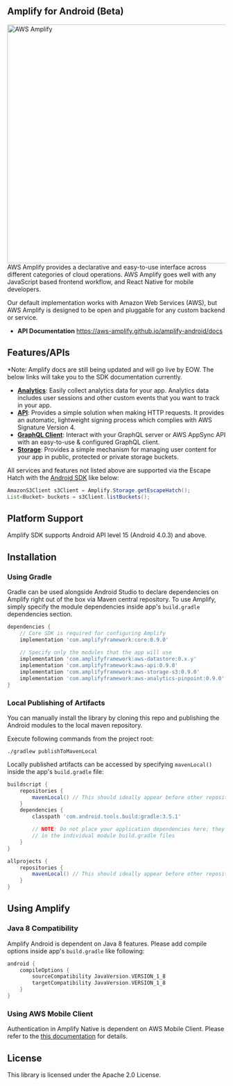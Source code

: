 ## Amplify for Android (Beta)
<img src="https://s3.amazonaws.com/aws-mobile-hub-images/aws-amplify-logo.png" alt="AWS Amplify" width="550" >
AWS Amplify provides a declarative and easy-to-use interface across different categories of cloud operations. AWS Amplify goes well with any JavaScript based frontend workflow, and React Native for mobile developers.

Our default implementation works with Amazon Web Services (AWS), but AWS Amplify is designed to be open and pluggable for any custom backend or service.

- **API Documentation**
  https://aws-amplify.github.io/amplify-android/docs

## Features/APIs
*Note: Amplify docs are still being updated and will go live by EOW. The below links will take you to the SDK documentation currently.

- [**Analytics**](https://aws-amplify.github.io/docs/android/analytics): Easily collect analytics data for your app. Analytics data includes user sessions and other custom events that you want to track in your app.
- [**API**](https://aws-amplify.github.io/docs/android/api): Provides a simple solution when making HTTP requests. It provides an automatic, lightweight signing process which complies with AWS Signature Version 4.
- [**GraphQL Client**](https://aws.github.io/aws-amplify/media/api_guide#configuration-for-graphql-server): Interact with your GraphQL server or AWS AppSync API with an easy-to-use & configured GraphQL client.
- [**Storage**](https://aws-amplify.github.io/docs/android/storage): Provides a simple mechanism for managing user content for your app in public, protected or private storage buckets.

All services and features not listed above are supported via the Escape Hatch with the [Android SDK](https://github.com/aws-amplify/aws-sdk-android) like below:

``` java
AmazonS3Client s3Client = Amplify.Storage.getEscapeHatch();
List<Bucket> buckets = s3Client.listBuckets();
```

## Platform Support

Amplify SDK supports Android API level 15 (Android 4.0.3) and above.

## Installation

### Using Gradle

Gradle can be used alongside Android Studio to declare dependencies on Amplify right out of the box via Maven central repository. To use Amplify, simply specify the module dependencies inside app's `build.gradle` dependencies section.

``` gradle
dependencies {
    // Core SDK is required for configuring Amplify
    implementation 'com.amplifyframework:core:0.9.0'
    
    // Specify only the modules that the app will use
    implementation 'com.amplifyframework:aws-datastore:0.x.y'
    implementation 'com.amplifyframework:aws-api:0.9.0'
    implementation 'com.amplifyframework:aws-storage-s3:0.9.0'
    implementation 'com.amplifyframework:aws-analytics-pinpoint:0.9.0'
}
```

### Local Publishing of Artifacts

You can manually install the library by cloning this repo and publishing the Android modules to the local maven repository.

Execute following commands from the project root:

```
./gradlew publishToMavenLocal
```

Locally published artifacts can be accessed by specifying `mavenLocal()` inside the app's `build.gradle` file:

``` gradle
buildscript {
    repositories {
        mavenLocal() // This should ideally appear before other repositories
    }
    dependencies {
        classpath 'com.android.tools.build:gradle:3.5.1'

        // NOTE: Do not place your application dependencies here; they belong
        // in the individual module build.gradle files
    }
}

allprojects {
    repositories {
        mavenLocal() // This should ideally appear before other repositories
    }
}
```

## Using Amplify

### Java 8 Compatibility

Amplify Android is dependent on Java 8 features. Please add compile options inside app's `build.gradle` like following:

``` gradle
android {
    compileOptions {
        sourceCompatibility JavaVersion.VERSION_1_8
        targetCompatibility JavaVersion.VERSION_1_8
    }
}
```

### Using AWS Mobile Client

Authentication in Amplify Native is dependent on AWS Mobile Client. Please refer to the [this documentation](https://aws-amplify.github.io/docs/android/authentication) for details.

## License

This library is licensed under the Apache 2.0 License. 
